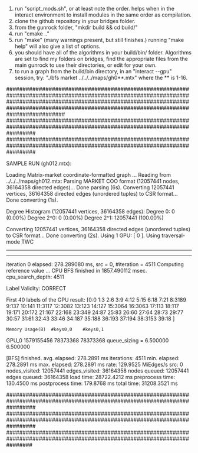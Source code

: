 1) run "script_mods.sh", or at least note the order. helps when in the interact environment to install modules in the same order as compilation.
2) clone the github repository in your bridges folder.
3) from the gunrock folder, "mkdir build && cd build/"
4) run "cmake .."
5) run "make" (many warnings present, but still finishes.) running "make help" will also give a list of options.
6) you should have all of the algorithms in your build/bin/ folder. Algorithms are set to find my folders on bridges,
find the appropriate files from the main gunrock to use their directories, or edit for your own.
7) to run a graph from the build/bin directory, in an "interact --gpu" session, try: 
	"./bfs market ../../../maps/gh0**.mtx" where the ** is 1-16.


##################################################################################################################################################################################################################################################
#########################################################################################################################
#########################################################################################################################

SAMPLE RUN (gh012.mtx):

Loading Matrix-market coordinate-formatted graph ...
Reading from ../../../maps/gh012.mtx:
  Parsing MARKET COO format (12057441 nodes, 36164358 directed edges)... Done parsing (6s).
  Converting 12057441 vertices, 36164358 directed edges (unordered tuples) to CSR format...
Done converting (1s).

Degree Histogram (12057441 vertices, 36164358 edges):
    Degree   0: 0 (0.00%)
    Degree 2^0: 0 (0.00%)
    Degree 2^1: 12057441 (100.00%)

  Converting 12057441 vertices, 36164358 directed edges (unordered tuples) to CSR format...
Done converting (2s).
Using 1 GPU: [ 0 ].
Using traversal-mode TWC
__________________________
--------------------------
iteration 0 elapsed: 278.289080 ms, src = 0, #iteration = 4511
Computing reference value ...
CPU BFS finished in 1857.490112 msec. cpu_search_depth: 4511

Label Validity: 
CORRECT

First 40 labels of the GPU result:
[0:0 1:3 2:6 3:9 4:12 5:15 6:18 7:21 8:3189 9:137 10:141 11:3117 12:3082 13:123 14:127 15:3064 16:3063 17:113 18:117 19:171 20:172 21:167 22:168 23:349 24:87 25:83 26:60 27:64 28:73 29:77 30:57 31:61 32:43 33:46 34:187 35:188 36:193 37:194 38:3153 39:18 ]

	Memory Usage(B)	 #keys0,0	 #keys0,1
GPU_0	 1579155456	 78373368	 78373368
	 queue_sizing =	 6.500000 	 6.500000

 [BFS] finished.
 avg. elapsed: 278.2891 ms
 iterations: 4511
 min. elapsed: 278.2891 ms
 max. elapsed: 278.2891 ms
 rate: 129.9525 MiEdges/s
 src: 0
 nodes_visited: 12057441
 edges_visited: 36164358
 nodes queued: 12057441
 edges queued: 36164358
 load time: 28722.4212 ms
 preprocess time: 130.4500 ms
 postprocess time: 179.8768 ms
 total time: 31208.3521 ms



#########################################################################################################################
#########################################################################################################################
########################################################################################################################
